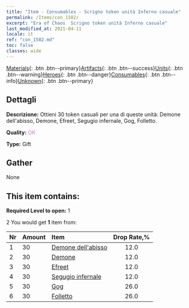 ```yaml
---
title: "Item - Consumables - Scrigno token unità Inferno casuale"
permalink: /Items/con_1582/
excerpt: "Era of Chaos  Scrigno token unità Inferno casuale"
last_modified_at: 2021-04-11
locale: it
ref: "con_1582.md"
toc: false
classes: wide
---
```

 [Materials](/it/Items/){: .btn .btn--primary}[Artifacts](/it/Items/Artifacts/){: .btn .btn--success}[Units](/it/Items/Units/){: .btn .btn--warning}[Heroes](/it/Items/Heroes/){: .btn .btn--danger}[Consumables](/it/Items/Consumables/){: .btn .btn--info}[Unknown](/it/Items/Unknown/){: .btn .btn--primary}

## Dettagli
 **Descrizione:** Ottieni 30 token casuali per una di queste unità: Demone dell'abisso, Demone, Efreet, Segugio infernale, Gog, Folletto.

 **Quality:** <span style="color: #DA70D6">OK</span>

 **Type:** Gift

## Gather

  None

## This item contains:

 **Required Level to open:** 1

 2 You would get **1** item  from:

  | Nr | Amount |     Item    | Drop Rate,% |
  |:---|:-------|:------------|:---------:|
  | 1 | 30 | [Demone dell'abisso](/it/Items/unt_230/) | 12.0 | 
  | 2 | 30 | [Demone](/it/Items/unt_229/) | 12.0 | 
  | 3 | 30 | [Efreet](/it/Items/unt_231/) | 12.0 | 
  | 4 | 30 | [Segugio infernale](/it/Items/unt_228/) | 12.0 | 
  | 5 | 30 | [Gog](/it/Items/unt_227/) | 26.0 | 
  | 6 | 30 | [Folletto](/it/Items/unt_226/) | 26.0 | 
